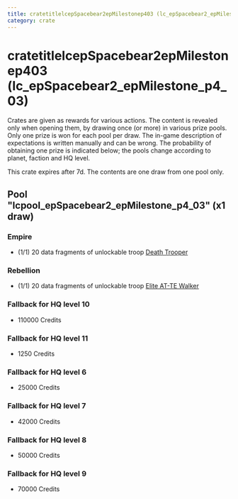 ```yaml
---
title: cratetitlelcepSpacebear2epMilestonep403 (lc_epSpacebear2_epMilestone_p4_03)
category: crate
---
```


# cratetitlelcepSpacebear2epMilestonep403 (lc_epSpacebear2_epMilestone_p4_03)

Crates are given as rewards for various actions. The content is revealed only when opening them, by drawing once (or more) in various prize pools. Only one prize is won for each pool per draw. The in-game description of expectations is written manually and can be wrong. The probability of obtaining one prize is indicated below; the pools change according to planet, faction and HQ level.

This crate expires after 7d. The contents are one draw from one pool only.

## Pool "lcpool_epSpacebear2_epMilestone_p4_03" (x1 draw)

### Empire

  * (1/1) 20 data fragments of unlockable troop [Death Trooper](HeroDeathTrooper)

### Rebellion

  * (1/1) 20 data fragments of unlockable troop [Elite AT-TE Walker](HeroATTE)

### Fallback for HQ level 10

  * 110000 Credits

### Fallback for HQ level 11

  * 1250 Credits

### Fallback for HQ level 6

  * 25000 Credits

### Fallback for HQ level 7

  * 42000 Credits

### Fallback for HQ level 8

  * 50000 Credits

### Fallback for HQ level 9

  * 70000 Credits